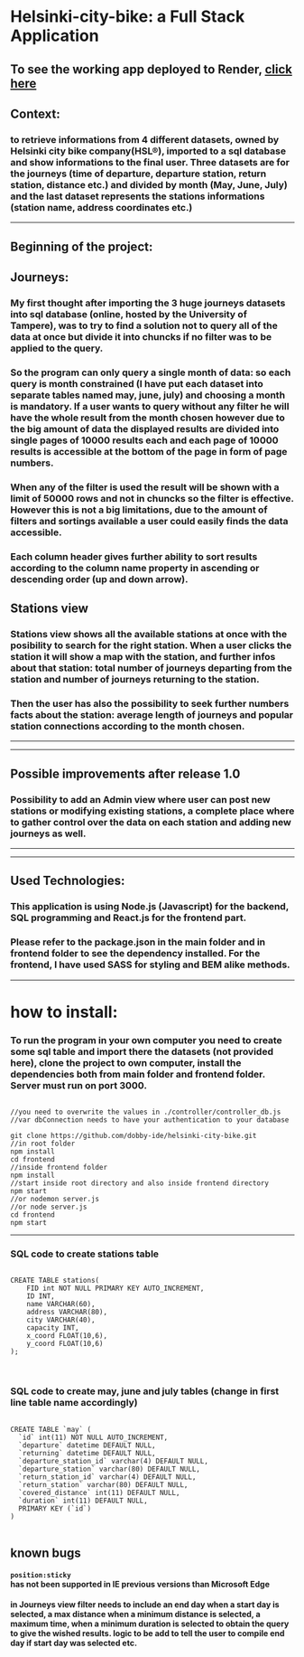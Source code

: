 # Helsinki-city-bike: a Full Stack Application
## To see the working app deployed to Render, <a href="https://helsinki-city-bike.onrender.com">click here </a>
## Context:
### to retrieve informations from 4 different datasets, owned by Helsinki city bike company(HSL®), imported to a sql database and show informations to the final user. Three datasets are for the journeys (time of departure, departure station, return station, distance etc.) and divided by month (May, June, July) and the last dataset represents the stations informations (station name, address coordinates etc.)
***
## Beginning of the project:
## Journeys:
### My first thought after importing the 3 huge journeys datasets into sql database (online, hosted by the University of Tampere), was to try to find a solution not to query all of the data at once but divide it into chuncks if no filter was to be applied to the query.
### So the program can only query a single month of data: so each query is month constrained (I have put each dataset into separate tables named may, june, july) and choosing a month is mandatory. If a user wants to query without any filter he will have the whole result from the month chosen however due to the big amount of data the displayed results are divided into single pages of 10000 results each and each page of 10000 results is accessible at the bottom of the page in form of page numbers.
### When any of the filter is used the result will be shown with a limit of 50000 rows and not in chuncks so the filter is effective. However this is not a big limitations, due to the amount of filters and sortings available a user could easily finds the data accessible.
### Each column header gives further ability to sort results according to the column name property in ascending or descending order (up and down arrow).

## Stations view

### Stations view shows all the available stations at once with the posibility to search for the right station. When a user clicks the station it will show a map with the station, and further infos about that station: total number of journeys departing from the station and number of journeys returning to the station.
### Then the user has also the possibility to seek further numbers facts about the station: average length of journeys and popular station connections according to the month chosen.
***
***

## Possible improvements after release 1.0
### Possibility to add an Admin view where user can post new stations or modifying existing stations, a complete place where to gather control over the data on each station and adding new journeys as well.

***
***
## Used Technologies:
### This application is using Node.js (Javascript) for the backend, SQL programming and React.js for the frontend part.
### Please refer to the package.json in the main folder and in frontend folder to see the dependency installed. For the frontend, I have used SASS for styling and BEM alike methods. 
***
# how to install:  
### To run the program in your own computer you need to create some sql table and import there the datasets (not provided here), clone the project to own computer, install the dependencies both from main folder and frontend folder. Server must run on port 3000.


<pre><code>
//you need to overwrite the values in ./controller/controller_db.js
//var dbConnection needs to have your authentication to your database

git clone https://github.com/dobby-ide/helsinki-city-bike.git
//in root folder
npm install 
cd frontend
//inside frontend folder
npm install
//start inside root directory and also inside frontend directory
npm start
//or nodemon server.js
//or node server.js
cd frontend
npm start
</code></pre>
***
### SQL code to create stations table
<pre>
<code>
CREATE TABLE stations(  
    FID int NOT NULL PRIMARY KEY AUTO_INCREMENT,
    ID INT,
    name VARCHAR(60),
    address VARCHAR(80),
    city VARCHAR(40),
    capacity INT,
    x_coord FLOAT(10,6),
    y_coord FLOAT(10,6)
);

</code>
</pre>
### SQL code to create may, june and july tables (change in first line table name accordingly)
<pre>
<code>
CREATE TABLE `may` (
  `id` int(11) NOT NULL AUTO_INCREMENT,
  `departure` datetime DEFAULT NULL,
  `returning` datetime DEFAULT NULL,
  `departure_station_id` varchar(4) DEFAULT NULL,
  `departure_station` varchar(80) DEFAULT NULL,
  `return_station_id` varchar(4) DEFAULT NULL,
  `return_station` varchar(80) DEFAULT NULL,
  `covered_distance` int(11) DEFAULT NULL,
  `duration` int(11) DEFAULT NULL,
  PRIMARY KEY (`id`)
)
</code>
</pre>
## known bugs
#### <code>position:sticky </code> has not been supported in IE previous versions than Microsoft Edge

#### in Journeys view filter needs to include an end day when a start day is selected, a max distance when a minimum distance is selected, a maximum time, when a minimum duration is selected to obtain the query to give the wished results. logic to be add to tell the user to compile end day if start day was selected etc.

